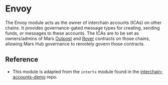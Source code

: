 # Envoy

The Envoy module acts as the owner of interchain accounts (ICAs) on other chains. It provides governance-gated message types for creating, sending funds, or messages to these accounts. The ICAs are to be set as owners/admins of Mars [Outpost][1] and [Rover][2] contracts on those chains, allowing Mars Hub governance to remotely govern those contracts.

## Reference

- This module is adapted from the `intertx` module found in the [interchain-accounts-demo][3] repo.

[1]: https://github.com/mars-protocol/outposts
[2]: https://github.com/mars-protocol/rover
[3]: https://github.com/cosmos/interchain-accounts-demo
